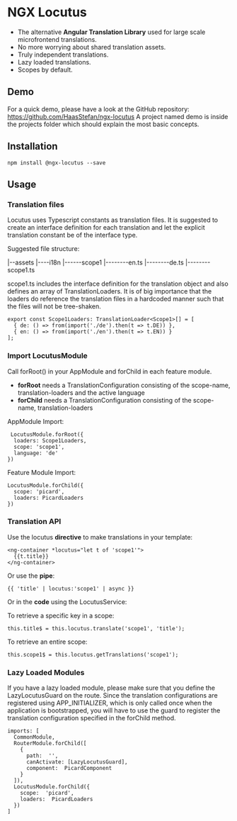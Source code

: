 # NGX Locutus
- The alternative **Angular Translation Library** used for large scale microfrontend translations. 
- No more worrying about shared translation assets.
- Truly independent translations. 
- Lazy loaded translations.
- Scopes by default.

## Demo
For a quick demo, please have a look at the GitHub repository: https://github.com/HaasStefan/ngx-locutus
A project named demo is inside the projects folder which should explain the most basic concepts.

## Installation

    npm install @ngx-locutus --save

## Usage


### Translation files
Locutus uses Typescript constants as translation files. It is suggested to create an interface definition for each translation and let the explicit translation constant be of the interface type. 

Suggested file structure:

|--assets
|----i18n
|------scope1
|--------en.ts
|--------de.ts
|--------scope1.ts

scope1.ts includes the interface definition for the translation object and also defines an array of TranslationLoaders. It is of big importance that the loaders do reference the translation files in a hardcoded manner such that the files will not be tree-shaken. 

    export const Scope1Loaders: TranslationLoader<Scope1>[] = [
      { de: () => from(import('./de').then(t => t.DE)) },
      { en: () => from(import('./en').then(t => t.EN)) }
    ];


### Import LocutusModule

Call forRoot() in your AppModule and forChild in each feature module. 
- **forRoot** needs a TranslationConfiguration consisting of the scope-name, translation-loaders and the active language
- **forChild** needs a TranslationConfiguration consisting of the scope-name, translation-loaders 

AppModule Import:

     LocutusModule.forRoot({
      loaders: Scope1Loaders,
      scope: 'scope1',
      language: 'de'
    })
Feature Module Import:

    LocutusModule.forChild({
      scope: 'picard',
      loaders: PicardLoaders
    })


### Translation API
Use the locutus **directive** to make translations in your template:

    <ng-container *locutus="let t of 'scope1'">
      {{t.title}}
    </ng-container>

Or use the **pipe**:

    {{ 'title' | locutus:'scope1' | async }}

Or in the **code** using the LocutusService:

To retrieve a specific key in a scope:

    this.title$ = this.locutus.translate('scope1', 'title');
To retrieve an entire scope:

    this.scope1$ = this.locutus.getTranslations('scope1');

### Lazy Loaded Modules
If you have a lazy loaded module, please make sure that you define the LazyLocutusGuard on the route. Since the translation configurations are registered using APP_INITIALIZER, which is only called once when the application is bootstrapped, you will have to use the guard to register the translation configuration specified in the forChild method.

    imports: [
      CommonModule,
      RouterModule.forChild([
        {
          path:  '',
          canActivate: [LazyLocutusGuard],
          component:  PicardComponent
        }
      ]),
      LocutusModule.forChild({
        scope:  'picard',
        loaders:  PicardLoaders
      })
    ]
